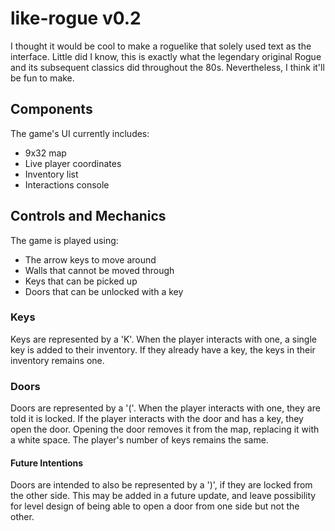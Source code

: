 # like-rogue v0.2
I thought it would be cool to make a roguelike that solely used text as the interface. Little did I know, this is exactly what the legendary original Rogue and its subsequent classics did throughout the 80s. Nevertheless, I think it'll be fun to make.

## Components
The game's UI currently includes:
  - 9x32 map
  - Live player coordinates
  - Inventory list
  - Interactions console

## Controls and Mechanics
The game is played using:
  - The arrow keys to move around
  - Walls that cannot be moved through
  - Keys that can be picked up
  - Doors that can be unlocked with a key

### Keys
Keys are represented by a 'K'.
When the player interacts with one, a single key is added to their inventory. If they already have a key, the keys in their inventory remains one.

### Doors
Doors are represented by a '('.
When the player interacts with one, they are told it is locked.
If the player interacts with the door and has a key, they open the door. Opening the door removes it from the map, replacing it with a white space. The player's number of keys remains the same.

#### Future Intentions
Doors are intended to also be represented by a ')', if they are locked from the other side. This may be added in a future update, and leave possibility for level design of being able to open a door from one side but not the other.
